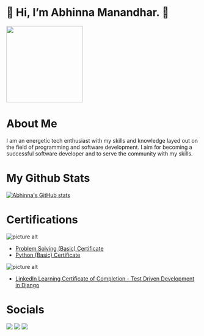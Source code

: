 <h1> 👋 Hi, I’m Abhinna Manandhar. 👋</h1>
<img src = "https://media4.giphy.com/media/ASd0Ukj0y3qMM/giphy.gif?cid=ecf05e47ockgixy8c67al85zgzkuuxibnfwlcthfnlaldm3m&rid=giphy.gif&ct=g" style="display{inline-block}"| width=200>
<h3>

# About Me

I am an energetic tech enthusiast with my skills and knowledge layed out on the field of
programming and software development.
I aim for becoming a successful software developer and to serve the community with my skills.

# My Github Stats

[![Abhinna's GitHub stats](https://github-readme-stats.vercel.app/api?username=abhinna1&count_private=true&theme=radical)](https://github.com/abhinna1)

# Certifications

<p float="right">

![picture alt](https://img.shields.io/badge/-Hackerrank-2EC866?style=for-the-badge&logo=HackerRank&logoColor=white "HackerRank")

* [Problem Solving (Basic) Certificate](https://www.hackerrank.com/certificates/0231578e58ec)
* [Python (Basic) Certificate](https://www.hackerrank.com/certificates/2e1cb76cdace)

![picture alt](https://img.shields.io/badge/LinkedIn-0077B5?style=for-the-badge&logo=linkedin&logoColor=white "Linkedin")

* [LinkedIn Learning Certificate of Completion - Test Driven Development in Django](https://www.linkedin.com/learning/certificates/1d0a12e14fac721c22fe65a50127d75910e0b8196976bc449a13b2ba08baebdb?u=2039756)

</p>

# Socials

<p float="right">

 [<img src='https://img.shields.io/badge/LinkedIn-0077B5?style=for-the-badge&logo=linkedin&logoColor=white'>](https://www.linkedin.com/in/abhinna-/)   [<img src='https://img.shields.io/badge/Twitter-1DA1F2?style=for-the-badge&logo=twitter&logoColor=white'>](https://twitter.com/AbhinnaMdr)   [<img src='https://img.shields.io/badge/Instagram-E4405F?style=for-the-badge&logo=instagram&logoColor=white'>](https://www.instagram.com/abhinna.zip/)

</p>

